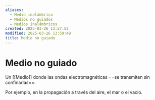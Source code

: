 ```yaml
---
aliases:
  - Medio inalámbrico
  - Medios no guiados
  - Medios inalámbricos
created: 2025-03-26 13:57:52
modified: 2025-03-26 13:59:49
title: Medio no guiado
---
```


# Medio no guiado

Un [[Medio]] donde las ondas electromagnéticas ==se transmiten sin confinarlas==.

Por ejemplo, en la propagación a través del aire, el mar o el vacío.
